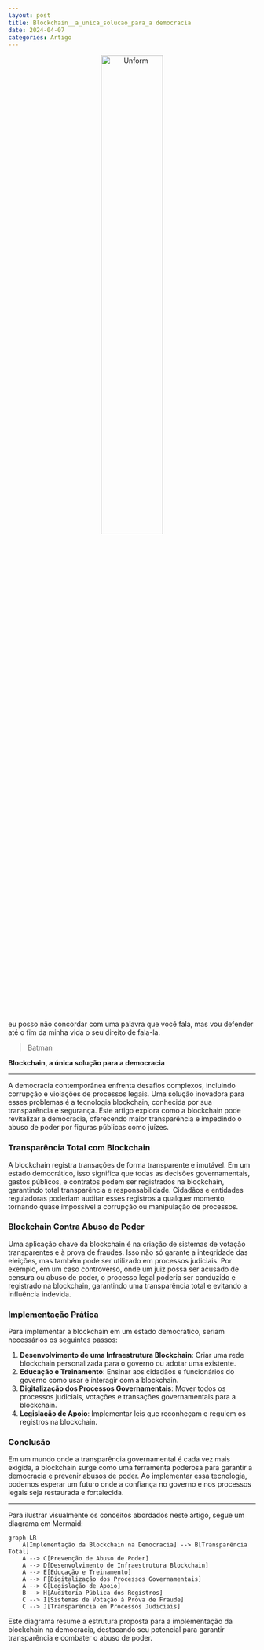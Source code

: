```yaml
---
layout: post
title: Blockchain__a_unica_solucao_para_a democracia
date: 2024-04-07
categories: Artigo
---
```


<p align="center">
<img src="{{ site.baseurl }}/images/2024-04-07-Blockchain__a_unica_solucao_para_a democracia.webp" 
height="50%" width="50%" alt="Unform" />
</p>

eu posso não concordar com uma palavra que você fala, mas vou defender até o fim da minha vida o seu direito de fala-la.

> Batman

**Blockchain, a única solução para a democracia**

---

A democracia contemporânea enfrenta desafios complexos, incluindo corrupção e violações de processos legais. Uma solução inovadora para esses problemas é a tecnologia blockchain, conhecida por sua transparência e segurança. Este artigo explora como a blockchain pode revitalizar a democracia, oferecendo maior transparência e impedindo o abuso de poder por figuras públicas como juízes.

### Transparência Total com Blockchain

A blockchain registra transações de forma transparente e imutável. Em um estado democrático, isso significa que todas as decisões governamentais, gastos públicos, e contratos podem ser registrados na blockchain, garantindo total transparência e responsabilidade. Cidadãos e entidades reguladoras poderiam auditar esses registros a qualquer momento, tornando quase impossível a corrupção ou manipulação de processos.

### Blockchain Contra Abuso de Poder

Uma aplicação chave da blockchain é na criação de sistemas de votação transparentes e à prova de fraudes. Isso não só garante a integridade das eleições, mas também pode ser utilizado em processos judiciais. Por exemplo, em um caso controverso, onde um juiz possa ser acusado de censura ou abuso de poder, o processo legal poderia ser conduzido e registrado na blockchain, garantindo uma transparência total e evitando a influência indevida.

### Implementação Prática

Para implementar a blockchain em um estado democrático, seriam necessários os seguintes passos:

1. **Desenvolvimento de uma Infraestrutura Blockchain**: Criar uma rede blockchain personalizada para o governo ou adotar uma existente.
2. **Educação e Treinamento**: Ensinar aos cidadãos e funcionários do governo como usar e interagir com a blockchain.
3. **Digitalização dos Processos Governamentais**: Mover todos os processos judiciais, votações e transações governamentais para a blockchain.
4. **Legislação de Apoio**: Implementar leis que reconheçam e regulem os registros na blockchain.

### Conclusão

Em um mundo onde a transparência governamental é cada vez mais exigida, a blockchain surge como uma ferramenta poderosa para garantir a democracia e prevenir abusos de poder. Ao implementar essa tecnologia, podemos esperar um futuro onde a confiança no governo e nos processos legais seja restaurada e fortalecida.

---

Para ilustrar visualmente os conceitos abordados neste artigo, segue um diagrama em Mermaid:

```mermaid
graph LR
    A[Implementação da Blockchain na Democracia] --> B[Transparência Total]
    A --> C[Prevenção de Abuso de Poder]
    A --> D[Desenvolvimento de Infraestrutura Blockchain]
    A --> E[Educação e Treinamento]
    A --> F[Digitalização dos Processos Governamentais]
    A --> G[Legislação de Apoio]
    B --> H[Auditoria Pública dos Registros]
    C --> I[Sistemas de Votação à Prova de Fraude]
    C --> J[Transparência em Processos Judiciais]
```

Este diagrama resume a estrutura proposta para a implementação da blockchain na democracia, destacando seu potencial para garantir transparência e combater o abuso de poder.

